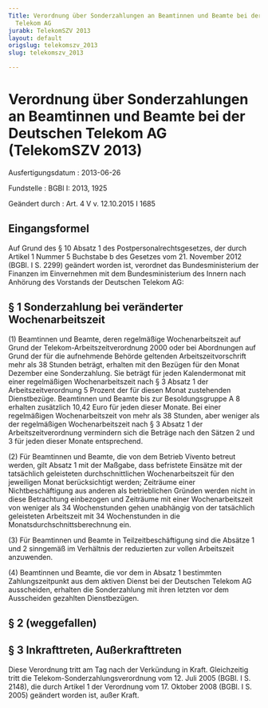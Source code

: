 ```yaml
---
Title: Verordnung über Sonderzahlungen an Beamtinnen und Beamte bei der Deutschen
  Telekom AG
jurabk: TelekomSZV 2013
layout: default
origslug: telekomszv_2013
slug: telekomszv_2013

---
```


# Verordnung über Sonderzahlungen an Beamtinnen und Beamte bei der Deutschen Telekom AG (TelekomSZV 2013)

Ausfertigungsdatum
:   2013-06-26

Fundstelle
:   BGBl I: 2013, 1925

Geändert durch
:   Art. 4 V v. 12.10.2015 I 1685


## Eingangsformel

Auf Grund des § 10 Absatz 1 des Postpersonalrechtsgesetzes, der durch Artikel 1 Nummer 5 Buchstabe b des Gesetzes vom 21. November 2012 (BGBl. I S. 2299) geändert worden ist, verordnet das Bundesministerium der Finanzen im Einvernehmen mit dem Bundesministerium des Innern nach Anhörung des Vorstands der Deutschen Telekom AG:


## § 1 Sonderzahlung bei veränderter Wochenarbeitszeit

(1) Beamtinnen und Beamte, deren regelmäßige Wochenarbeitszeit auf Grund der Telekom-Arbeitszeitverordnung 2000 oder bei Abordnungen auf Grund der für die aufnehmende Behörde geltenden Arbeitszeitvorschrift mehr als 38 Stunden beträgt, erhalten mit den Bezügen für den Monat Dezember eine Sonderzahlung. Sie beträgt für jeden Kalendermonat mit einer regelmäßigen Wochenarbeitszeit nach § 3 Absatz 1 der Arbeitszeitverordnung 5 Prozent der für diesen Monat zustehenden Dienstbezüge. Beamtinnen und Beamte bis zur Besoldungsgruppe A 8 erhalten zusätzlich 10,42 Euro für jeden dieser Monate. Bei einer regelmäßigen Wochenarbeitszeit von mehr als 38 Stunden, aber weniger als der regelmäßigen Wochenarbeitszeit nach § 3 Absatz 1 der Arbeitszeitverordnung vermindern sich die Beträge nach den Sätzen 2 und 3 für jeden dieser Monate entsprechend.

(2) Für Beamtinnen und Beamte, die von dem Betrieb Vivento betreut werden, gilt Absatz 1 mit der Maßgabe, dass befristete Einsätze mit der tatsächlich geleisteten durchschnittlichen Wochenarbeitszeit für den jeweiligen Monat berücksichtigt werden; Zeiträume einer Nichtbeschäftigung aus anderen als betrieblichen Gründen werden nicht in diese Betrachtung einbezogen und Zeiträume mit einer Wochenarbeitszeit von weniger als 34 Wochenstunden gehen unabhängig von der tatsächlich geleisteten Arbeitszeit mit 34 Wochenstunden in die Monatsdurchschnittsberechnung ein.

(3) Für Beamtinnen und Beamte in Teilzeitbeschäftigung sind die Absätze 1 und 2 sinngemäß im Verhältnis der reduzierten zur vollen Arbeitszeit anzuwenden.

(4) Beamtinnen und Beamte, die vor dem in Absatz 1 bestimmten Zahlungszeitpunkt aus dem aktiven Dienst bei der Deutschen Telekom AG ausscheiden, erhalten die Sonderzahlung mit ihren letzten vor dem Ausscheiden gezahlten Dienstbezügen.


## § 2 (weggefallen)



## § 3 Inkrafttreten, Außerkrafttreten

Diese Verordnung tritt am Tag nach der Verkündung in Kraft. Gleichzeitig tritt die Telekom-Sonderzahlungsverordnung vom 12. Juli 2005 (BGBl. I S. 2148), die durch Artikel 1 der Verordnung vom 17. Oktober 2008 (BGBl. I S. 2005) geändert worden ist, außer Kraft.

